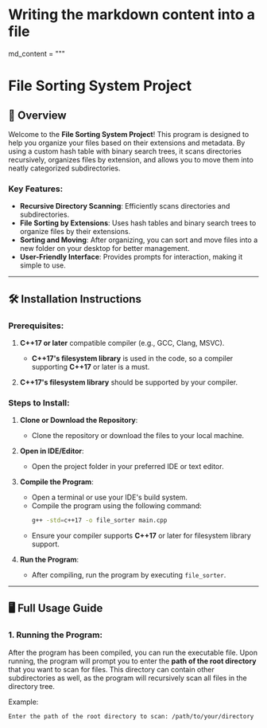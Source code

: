 # Writing the markdown content into a file

md_content = """
# File Sorting System Project

## 🚀 Overview

Welcome to the **File Sorting System Project**! This program is designed to help you organize your files based on their extensions and metadata. By using a custom hash table with binary search trees, it scans directories recursively, organizes files by extension, and allows you to move them into neatly categorized subdirectories.

### Key Features:
- **Recursive Directory Scanning**: Efficiently scans directories and subdirectories.
- **File Sorting by Extensions**: Uses hash tables and binary search trees to organize files by their extensions.
- **Sorting and Moving**: After organizing, you can sort and move files into a new folder on your desktop for better management.
- **User-Friendly Interface**: Provides prompts for interaction, making it simple to use.

---

## 🛠 Installation Instructions

### Prerequisites:
1. **C++17 or later** compatible compiler (e.g., GCC, Clang, MSVC).
   - **C++17's filesystem library** is used in the code, so a compiler supporting **C++17** or later is a must.
   
2. **C++17's filesystem library** should be supported by your compiler.

### Steps to Install:
1. **Clone or Download the Repository**:
   - Clone the repository or download the files to your local machine.

2. **Open in IDE/Editor**:
   - Open the project folder in your preferred IDE or text editor.

3. **Compile the Program**:
   - Open a terminal or use your IDE's build system.
   - Compile the program using the following command:
     ```bash
     g++ -std=c++17 -o file_sorter main.cpp
     ```
   - Ensure your compiler supports **C++17** or later for filesystem library support.

4. **Run the Program**:
   - After compiling, run the program by executing `file_sorter`.

---

## 🖥 Full Usage Guide

### 1. Running the Program:

After the program has been compiled, you can run the executable file. Upon running, the program will prompt you to enter the **path of the root directory** that you want to scan for files. This directory can contain other subdirectories as well, as the program will recursively scan all files in the directory tree.

Example:
```bash
Enter the path of the root directory to scan: /path/to/your/directory
